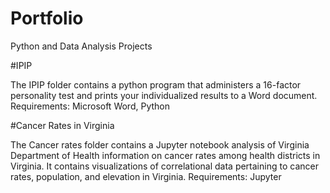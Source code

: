 # Portfolio
Python and Data Analysis Projects

#IPIP 

The IPIP folder contains a python program that administers a 16-factor personality test and prints your individualized results to a Word document. 
Requirements:  Microsoft Word, Python

#Cancer Rates in Virginia

The Cancer rates folder contains a Jupyter notebook analysis of Virginia Department of Health information on cancer rates among health districts in Virginia.  It contains visualizations of correlational data pertaining to cancer rates, population, and elevation in Virginia.
Requirements:  Jupyter
